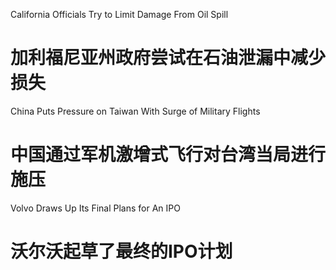 [#]: subject: "华尔街日报简讯-2021-10-04"
[#]: via: "https://www.baogaoting.com/info/76373"
[#]: author: "https://www.baogaoting.com/info/76373"
[#]: collector: "guevaraya"
[#]: translator: "guevaraya "
[#]: reviewer: " "
[#]: publisher: " "
[#]: url: " "
California Officials Try to Limit Damage From Oil Spill
# 加利福尼亚州政府尝试在石油泄漏中减少损失
China Puts Pressure on Taiwan With Surge of Military Flights
# 中国通过军机激增式飞行对台湾当局进行施压
Volvo Draws Up Its Final Plans for An IPO
# 沃尔沃起草了最终的IPO计划
